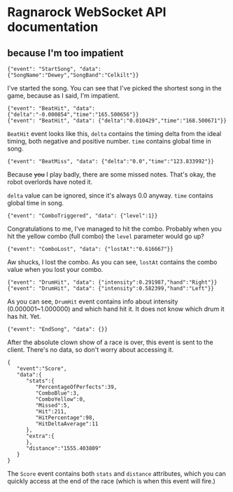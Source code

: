 # Ragnarock WebSocket API documentation 
## because I'm too impatient

```
{"event": "StartSong", "data": {"SongName":"Dewey","SongBand":"Celkilt"}}
```
I've started the song. You can see that I've picked the shortest song in the game, because as I said, I'm impatient.

```
{"event": "BeatHit", "data": {"delta":"-0.000854","time":"165.500656"}}
{"event": "BeatHit", "data": {"delta":"0.010429","time":"168.500671"}}
```
`BeatHit` event looks like this, `delta` contains the timing delta from the ideal timing, both negative and positive number. `time` contains global time in song.
```
{"event": "BeatMiss", "data": {"delta":"0.0","time":"123.833992"}}
```
Because ~~you~~ I play badly, there are some missed notes. That's okay, the robot overlords have noted it.

`delta` value can be ignored, since it's always 0.0 anyway. `time` contains global time in song.
```
{"event": "ComboTriggered", "data": {"level":1}}
```
Congratulations to me, I've managed to hit the combo. Probably when you hit the yellow combo (full combo) the `level` parameter would go up?
```
{"event": "ComboLost", "data": {"lostAt":"0.616667"}}
```
Aw shucks, I lost the combo. As you can see, `lostAt` contains the combo value when you lost your combo.
```
{"event": "DrumHit", "data": {"intensity":0.291987,"hand":"Right"}}
{"event": "DrumHit", "data": {"intensity":0.582399,"hand":"Left"}}
```
As you can see, `DrumHit` event contains info about intensity (0.000001~1.000000) and which hand hit it. It does not know which drum it has hit. Yet.
```
{"event": "EndSong", "data": {}}
```
After the absolute clown show of a race is over, this event is sent to the client. There's no data, so don't worry about accessing it.
```
{
   "event":"Score",
   "data":{
      "stats":{
         "PercentageOfPerfects":39,
         "ComboBlue":3,
         "ComboYellow":0,
         "Missed":5,
         "Hit":211,
         "HitPercentage":98,
         "HitDeltaAverage":11
      },
      "extra":{
      },
      "distance":"1555.403809"
   }
}
```
The `Score` event contains both `stats` and `distance` attributes, which you can quickly access at the end of the race (which is when this event will fire.)
